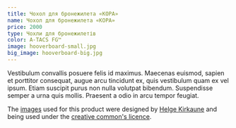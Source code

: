 ```yaml
---
title: Чохол для бронежилета «КОРА»
name: Чохол для бронежилета «КОРА»
price: 2000
type: Чохли для бронежилетів
color: A-TACS FG™
image: hooverboard-small.jpg
big_image: hooverboard-big.jpg
---
```


Vestibulum convallis posuere felis id maximus. Maecenas euismod, sapien et porttitor consequat, augue arcu tincidunt ex, quis vestibulum quam ex vel ipsum. Etiam suscipit purus non nulla volutpat bibendum. Suspendisse semper a urna quis mollis. Praesent a odio in arcu tempor feugiat.

The [images][flickr] used for this product were designed by [Helge Kirkaune][designer] and being used under the [creative common's licence][licence].

[flickr]: http://www.flickr.com/photos/50290212@N05/16004492855
[designer]: http://www.behance.net/Machelgee817
[licence]: http://creativecommons.org/licenses/by/2.0

